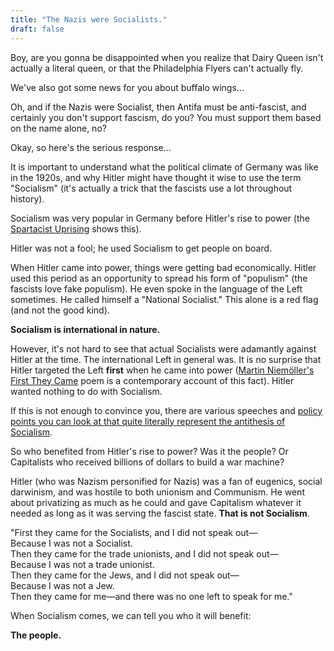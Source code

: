 ```yaml
---
title: "The Nazis were Socialists."
draft: false
---
```


Boy, are you gonna be disappointed when you realize that Dairy Queen isn't actually a literal queen, or that the Philadelphia Flyers can't actually fly.  
  
We've also got some news for you about buffalo wings...  
  
Oh, and if the Nazis were Socialist, then Antifa must be anti-fascist, and certainly you don't support fascism, do you? You must support them based on the name alone, no?  
  
Okay, so here's the serious response...  
  
It is important to understand what the political climate of Germany was like in the 1920s, and why Hitler might have thought it wise to use the term "Socialism" (it's actually a trick that the fascists use a lot throughout history).  
  
Socialism was very popular in Germany before Hitler's rise to power (the [Spartacist Uprising](https://en.wikipedia.org/wiki/Spartacist_uprising) shows this).  
  
Hitler was not a fool; he used Socialism to get people on board.  
  
When Hitler came into power, things were getting bad economically. Hitler used this period as an opportunity to spread his form of "populism" (the fascists love fake populism). He even spoke in the language of the Left sometimes. He called himself a "National Socialist." This alone is a red flag (and not the good kind).  
  
**Socialism is international in nature.**  
  
However, it's not hard to see that actual Socialists were adamantly against Hitler at the time. The international Left in general was. It is no surprise that Hitler targeted the Left **first** when he came into power ([Martin Niemöller's First They Came](https://en.wikipedia.org/wiki/First_they_came_...) poem is a contemporary account of this fact). Hitler wanted nothing to do with Socialism.  
  
If this is not enough to convince you, there are various speeches and [policy points you can look at that quite literally represent the antithesis of Socialism](http://www.ub.edu/graap/nazi.pdf).  
  
So who benefited from Hitler's rise to power? Was it the people? Or Capitalists who received billions of dollars to build a war machine?  
  
Hitler (who was Nazism personified for Nazis) was a fan of eugenics, social darwinism, and was hostile to both unionism and Communism. He went about privatizing as much as he could and gave Capitalism whatever it needed as long as it was serving the fascist state. **That is not Socialism**.  
  
"First they came for the Socialists, and I did not speak out—  
Because I was not a Socialist.  
Then they came for the trade unionists, and I did not speak out—  
Because I was not a trade unionist.  
Then they came for the Jews, and I did not speak out—  
Because I was not a Jew.  
Then they came for me—and there was no one left to speak for me."  
  
When Socialism comes, we can tell you who it will benefit:  
  
**The people.**

